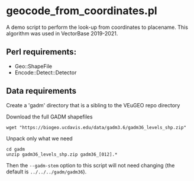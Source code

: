 # geocode_from_coordinates.pl

A demo script to perform the look-up from coordinates to placename.
This algorithm was used in VectorBase 2019-2021.

## Perl requirements:

- Geo::ShapeFile
- Encode::Detect::Detector

## Data requirements

Create a 'gadm' directory that is a sibling to the VEuGEO repo directory 

Download the full GADM shapefiles

`wget "https://biogeo.ucdavis.edu/data/gadm3.6/gadm36_levels_shp.zip"`

Unpack only what we need

```
cd gadm
unzip gadm36_levels_shp.zip gadm36_[012].*
```

Then the `--gadm-stem` option to this script will not need changing (the default is `../../../gadm/gadm36`).
